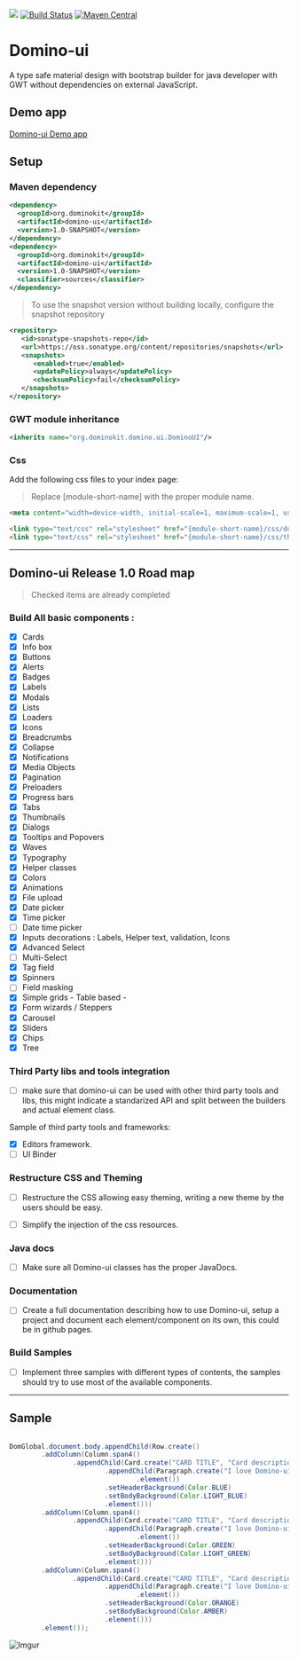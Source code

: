 <a title="Gitter" href="https://gitter.im/domino-gwt/domino-ui"><img src="https://badges.gitter.im/Join%20Chat.svg"></a>
[![Build Status](https://travis-ci.org/DominoKit/domino-ui.svg?branch=master)](https://travis-ci.org/DominoKit/domino-ui)
[![Maven Central](https://maven-badges.herokuapp.com/maven-central/org.dominokit/domino-ui/badge.svg)](https://maven-badges.herokuapp.com/maven-central/org.dominokit/domino-ui)


# Domino-ui

A type safe material design with bootstrap builder for java developer with GWT without dependencies on external JavaScript.

## Demo app

[Domino-ui Demo app](https://vegegoku.github.io/domino-ui/index.html?theme=indigo#home)

## Setup

### Maven dependency

```xml
<dependency>
  <groupId>org.dominokit</groupId>
  <artifactId>domino-ui</artifactId>
  <version>1.0-SNAPSHOT</version>
</dependency>
<dependency>
  <groupId>org.dominokit</groupId>
  <artifactId>domino-ui</artifactId>
  <version>1.0-SNAPSHOT</version>
  <classifier>sources</classifier>
</dependency>
```

> To use the snapshot version without building locally, configure the snapshot repository
```xml
<repository>
   <id>sonatype-snapshots-repo</id>
   <url>https://oss.sonatype.org/content/repositories/snapshots</url>
   <snapshots>
      <enabled>true</enabled>
      <updatePolicy>always</updatePolicy>
      <checksumPolicy>fail</checksumPolicy>
   </snapshots>
</repository>
```

### GWT module inheritance
```xml
<inherits name="org.dominokit.domino.ui.DominoUI"/>
```

### Css
Add the following css files to your index page:
> Replace [module-short-name] with the proper module name.
```html
<meta content="width=device-width, initial-scale=1, maximum-scale=1, user-scalable=no" name="viewport">

<link type="text/css" rel="stylesheet" href="{module-short-name}/css/domino-ui.css">
<link type="text/css" rel="stylesheet" href="{module-short-name}/css/themes/all-themes.css">
```

----------------------
## Domino-ui Release 1.0 Road map

> Checked items are already completed

### Build All basic components :

- [x] Cards
- [x] Info box
- [x] Buttons
- [x] Alerts
- [x] Badges
- [x] Labels
- [x] Modals
- [x] Lists
- [x] Loaders
- [x] Icons
- [x] Breadcrumbs
- [x] Collapse
- [x] Notifications
- [x] Media Objects
- [x] Pagination
- [x] Preloaders
- [x] Progress bars
- [x] Tabs
- [x] Thumbnails
- [x] Dialogs
- [x] Tooltips and Popovers
- [x] Waves
- [x] Typography
- [x] Helper classes
- [x] Colors
- [x] Animations
- [x] File upload
- [x] Date picker
- [x] Time picker
- [ ] Date time picker
- [x] Inputs decorations : Labels, Helper text, validation, Icons
- [x] Advanced Select
- [ ] Multi-Select
- [x] Tag field
- [x] Spinners
- [ ] Field masking
- [x] Simple grids - Table based -
- [x] Form wizards / Steppers
- [x] Carousel
- [x] Sliders
- [x] Chips
- [x] Tree

### Third Party libs and tools integration

- [ ] make sure that domino-ui can be used with other third party tools and libs, this might indicate a standarized API and split between the builders and actual element class.

Sample of third party tools and frameworks:
- [x] Editors framework.
- [ ] UI Binder

### Restructure CSS and Theming

- [ ] Restructure the CSS allowing easy theming, writing a new theme by the users should be easy.

- [ ] Simplify the injection of the css resources.

### Java docs

- [ ] Make sure all Domino-ui classes has the proper JavaDocs.


### Documentation

- [ ] Create a full documentation describing how to use Domino-ui, setup a project and document each element/component on its own, this could be in github pages.

### Build Samples

- [ ] Implement three samples with different types of contents, the samples should try to use most of the available components.
---------------------------

## Sample

```java

DomGlobal.document.body.appendChild(Row.create()
        .addColumn(Column.span4()
                .appendChild(Card.create("CARD TITLE", "Card description")
                        .appendChild(Paragraph.create("I love Domino-ui, Domino-ui does not use jquery or js and is typesafe, I love Domino-ui, Domino-ui does not use jquery or js and is typesafe, I love Domino-ui, Domino-ui does not use jquery or js and is typesafe")
                                .element())
                        .setHeaderBackground(Color.BLUE)
                        .setBodyBackground(Color.LIGHT_BLUE)
                        .element()))
        .addColumn(Column.span4()
                .appendChild(Card.create("CARD TITLE", "Card description")
                        .appendChild(Paragraph.create("I love Domino-ui, Domino-ui does not use jquery or js and is typesafe, I love Domino-ui, Domino-ui does not use jquery or js and is typesafe, I love Domino-ui, Domino-ui does not use jquery or js and is typesafe")
                                .element())
                        .setHeaderBackground(Color.GREEN)
                        .setBodyBackground(Color.LIGHT_GREEN)
                        .element()))
        .addColumn(Column.span4()
                .appendChild(Card.create("CARD TITLE", "Card description")
                        .appendChild(Paragraph.create("I love Domino-ui, Domino-ui does not use jquery or js and is typesafe, I love Domino-ui, Domino-ui does not use jquery or js and is typesafe, I love Domino-ui, Domino-ui does not use jquery or js and is typesafe")
                                .element())
                        .setHeaderBackground(Color.ORANGE)
                        .setBodyBackground(Color.AMBER)
                        .element()))
        .element());
```
![Imgur](https://i.imgur.com/xaUJXi9.png)
